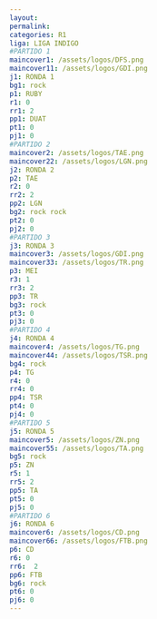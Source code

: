 ```yaml
---
layout: 
permalink: 
categories: R1
liga: LIGA INDIGO
#PARTIDO 1
maincover1: /assets/logos/DFS.png
maincover11: /assets/logos/GDI.png
j1: RONDA 1
bg1: rock
p1: RUBY
r1: 0
rr1: 2
pp1: DUAT
pt1: 0
pj1: 0
#PARTIDO 2
maincover2: /assets/logos/TAE.png
maincover22: /assets/logos/LGN.png
j2: RONDA 2
p2: TAE
r2: 0
rr2: 2
pp2: LGN
bg2: rock rock
pt2: 0
pj2: 0
#PARTIDO 3
j3: RONDA 3
maincover3: /assets/logos/GDI.png
maincover33: /assets/logos/TR.png
p3: MEI
r3: 1
rr3: 2
pp3: TR
bg3: rock
pt3: 0
pj3: 0
#PARTIDO 4
j4: RONDA 4
maincover4: /assets/logos/TG.png
maincover44: /assets/logos/TSR.png
bg4: rock 
p4: TG
r4: 0
rr4: 0
pp4: TSR
pt4: 0
pj4: 0
#PARTIDO 5
j5: RONDA 5
maincover5: /assets/logos/ZN.png
maincover55: /assets/logos/TA.png
bg5: rock 
p5: ZN
r5: 1
rr5: 2
pp5: TA
pt5: 0
pj5: 0
#PARTIDO 6
j6: RONDA 6
maincover6: /assets/logos/CD.png
maincover66: /assets/logos/FTB.png
p6: CD
r6: 0
rr6:  2
pp6: FTB
bg6: rock
pt6: 0
pj6: 0
---
```

